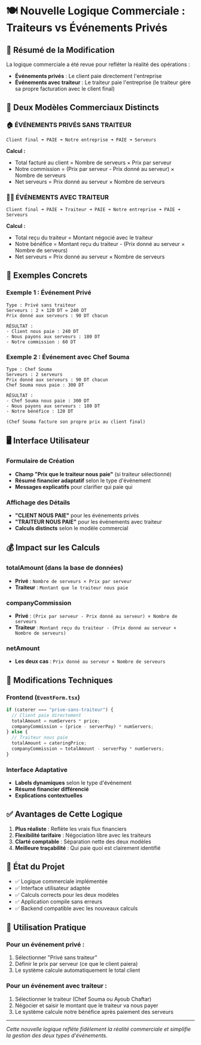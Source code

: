 # 🍽️ Nouvelle Logique Commerciale : Traiteurs vs Événements Privés

## 📝 Résumé de la Modification

La logique commerciale a été revue pour refléter la réalité des opérations :

- **Événements privés** : Le client paie directement l'entreprise
- **Événements avec traiteur** : Le traiteur paie l'entreprise (le traiteur gère sa propre facturation avec le client final)

## 🔄 Deux Modèles Commerciaux Distincts

### 🏠 **ÉVÉNEMENTS PRIVÉS SANS TRAITEUR**

```
Client final ➜ PAIE ➜ Notre entreprise ➜ PAIE ➜ Serveurs
```

**Calcul :**

- Total facturé au client = Nombre de serveurs × Prix par serveur
- Notre commission = (Prix par serveur - Prix donné au serveur) × Nombre de serveurs
- Net serveurs = Prix donné au serveur × Nombre de serveurs

### 👨‍🍳 **ÉVÉNEMENTS AVEC TRAITEUR**

```
Client final ➜ PAIE ➜ Traiteur ➜ PAIE ➜ Notre entreprise ➜ PAIE ➜ Serveurs
```

**Calcul :**

- Total reçu du traiteur = Montant négocié avec le traiteur
- Notre bénéfice = Montant reçu du traiteur - (Prix donné au serveur × Nombre de serveurs)
- Net serveurs = Prix donné au serveur × Nombre de serveurs

## 🎯 Exemples Concrets

### Exemple 1 : Événement Privé

```
Type : Privé sans traiteur
Serveurs : 2 × 120 DT = 240 DT
Prix donné aux serveurs : 90 DT chacun

RÉSULTAT :
- Client nous paie : 240 DT
- Nous payons aux serveurs : 180 DT
- Notre commission : 60 DT
```

### Exemple 2 : Événement avec Chef Souma

```
Type : Chef Souma
Serveurs : 2 serveurs
Prix donné aux serveurs : 90 DT chacun
Chef Souma nous paie : 300 DT

RÉSULTAT :
- Chef Souma nous paie : 300 DT
- Nous payons aux serveurs : 180 DT
- Notre bénéfice : 120 DT

(Chef Souma facture son propre prix au client final)
```

## 🖥️ Interface Utilisateur

### Formulaire de Création

- **Champ "Prix que le traiteur nous paie"** (si traiteur sélectionné)
- **Résumé financier adaptatif** selon le type d'événement
- **Messages explicatifs** pour clarifier qui paie qui

### Affichage des Détails

- **"CLIENT NOUS PAIE"** pour les événements privés
- **"TRAITEUR NOUS PAIE"** pour les événements avec traiteur
- **Calculs distincts** selon le modèle commercial

## 💰 Impact sur les Calculs

### totalAmount (dans la base de données)

- **Privé** : `Nombre de serveurs × Prix par serveur`
- **Traiteur** : `Montant que le traiteur nous paie`

### companyCommission

- **Privé** : `(Prix par serveur - Prix donné au serveur) × Nombre de serveurs`
- **Traiteur** : `Montant reçu du traiteur - (Prix donné au serveur × Nombre de serveurs)`

### netAmount

- **Les deux cas** : `Prix donné au serveur × Nombre de serveurs`

## 🔧 Modifications Techniques

### Frontend (`EventForm.tsx`)

```typescript
if (caterer === "prive-sans-traiteur") {
  // Client paie directement
  totalAmount = numServers * price;
  companyCommission = (price - serverPay) * numServers;
} else {
  // Traiteur nous paie
  totalAmount = cateringPrice;
  companyCommission = totalAmount - serverPay * numServers;
}
```

### Interface Adaptative

- **Labels dynamiques** selon le type d'événement
- **Résumé financier différencié**
- **Explications contextuelles**

## ✅ Avantages de Cette Logique

1. **Plus réaliste** : Reflète les vrais flux financiers
2. **Flexibilité tarifaire** : Négociation libre avec les traiteurs
3. **Clarté comptable** : Séparation nette des deux modèles
4. **Meilleure traçabilité** : Qui paie quoi est clairement identifié

## 🚀 État du Projet

- ✅ Logique commerciale implémentée
- ✅ Interface utilisateur adaptée
- ✅ Calculs corrects pour les deux modèles
- ✅ Application compile sans erreurs
- ✅ Backend compatible avec les nouveaux calculs

## 🎯 Utilisation Pratique

### Pour un événement privé :

1. Sélectionner "Privé sans traiteur"
2. Définir le prix par serveur (ce que le client paiera)
3. Le système calcule automatiquement le total client

### Pour un événement avec traiteur :

1. Sélectionner le traiteur (Chef Souma ou Ayoub Chaftar)
2. Négocier et saisir le montant que le traiteur va nous payer
3. Le système calcule notre bénéfice après paiement des serveurs

---

_Cette nouvelle logique reflète fidèlement la réalité commerciale et simplifie la gestion des deux types d'événements._
